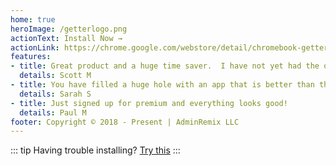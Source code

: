 ```yaml
---
home: true
heroImage: /getterlogo.png
actionText: Install Now →
actionLink: https://chrome.google.com/webstore/detail/chromebook-getter/iamajmlafjfaobppjfllijpikffekpok?authuser=0
features:
- title: Great product and a huge time saver.  I have not yet had the opportunity to look at premium features but will. 
  details: Scott M
- title: You have filled a huge hole with an app that is better than the original.
  details: Sarah S
- title: Just signed up for premium and everything looks good! 
  details: Paul M
footer: Copyright © 2018 - Present | AdminRemix LLC
---
```


::: tip
  Having trouble installing? [Try this](https://support.google.com/a/answer/6089179?hl=en)
:::